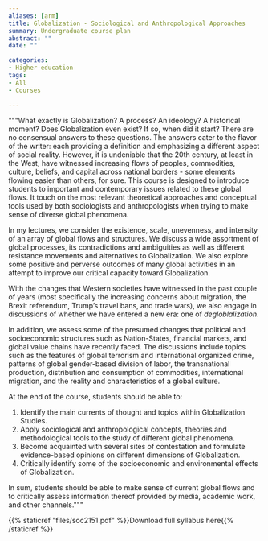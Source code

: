 ```yaml
---
aliases: [arm]
title: Globalization - Sociological and Anthropological Approaches
summary: Undergraduate course plan
abstract: ""
date: ""

categories:
- Higher-education
tags:
- All
- Courses

---
```


"""What exactly is Globalization? A process? An ideology? A historical moment? Does Globalization even exist? If so, when did it start? There are no consensual answers to these questions. The answers cater to the flavor of the writer: each providing a definition and emphasizing a different aspect of social reality. However, it is undeniable that the 20th century, at least in the West, have witnessed increasing flows of peoples, commodities, culture, beliefs, and capital across national borders - some elements flowing easier than others, for sure. This course is designed to introduce students to important and contemporary issues related to these global flows. It touch on the most relevant theoretical approaches and conceptual tools used by both sociologists and anthropologists when trying to make sense of diverse global phenomena. 

In my lectures, we consider the existence, scale, unevenness, and intensity of an array of global flows and structures. We discuss a wide assortment of global processes, its contradictions and ambiguities as well as different resistance movements and alternatives to Globalization. We also explore some positive and perverse outcomes of many global activities in an attempt to improve our critical capacity toward Globalization.

With the changes that Western societies have witnessed in the past couple of years (most specifically the increasing concerns about migration, the Brexit referendum, Trump’s travel bans, and trade wars), we also engage in discussions of whether we have entered a new era: one of *degloblalization*.

In addition, we assess some of the presumed changes that political and socioeconomic structures such as Nation-States, financial markets, and global value chains have recently faced. The discussions include topics such as the features of global terrorism and international organized crime, patterns of global gender-based division of labor, the transnational production, distribution and consumption of commodities, international migration, and the reality and characteristics of a global culture. 

At the end of the course, students should be able to:
1) Identify the main currents of thought and topics within Globalization Studies.
2) Apply sociological and anthropological concepts, theories and methodological tools to the study of different global phenomena. 
3) Become acquainted with several sites of contestation and formulate evidence-based opinions on different dimensions of Globalization.
4) Critically identify some of the socioeconomic and environmental effects of Globalization.

In sum, students should be able to make sense of current global flows and to critically assess information thereof provided by media, academic work, and other 
channels."""

{{% staticref "files/soc2151.pdf" %}}Download full syllabus here{{% /staticref %}}
